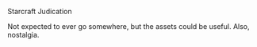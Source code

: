 Starcraft Judication

Not expected to ever go somewhere, but the assets could be useful. Also, nostalgia.
